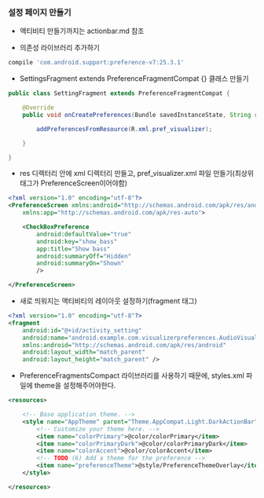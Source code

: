 ### 설정 페이지 만들기
- 액티비티 만들기까지는 actionbar.md 참조

- 의존성 라이브러리 추가하기
```gradle
compile 'com.android.support:preference-v7:25.3.1'
```

- SettingsFragment extends PreferenceFragmentCompat {} 클래스 만들기
```java
public class SettingFragment extends PreferenceFragmentCompat {

    @Override
    public void onCreatePreferences(Bundle savedInstanceState, String rootKey) {

        addPreferencesFromResource(R.xml.pref_visualizer);

    }

}
```

- res 디렉터리 안에 xml 디렉터리 만들고, pref_visualizer.xml 파일 만들기(최상위 태그가 PreferenceScreen이어야함)
```xml
<?xml version="1.0" encoding="utf-8"?>
<PreferenceScreen xmlns:android="http://schemas.android.com/apk/res/android"
    xmlns:app="http://schemas.android.com/apk/res-auto">

    <CheckBoxPreference
        android:defaultValue="true"
        android:key="show_bass"
        app:title="Show bass"
        android:summaryOff="Hidden"
        android:summaryOn="Shown"
        />

</PreferenceScreen>
```

- 새로 띄워지는 액티비티의 레이아웃 설정하기(fragment 태그)
```xml
<?xml version="1.0" encoding="utf-8"?>
<fragment
    android:id="@+id/activity_setting"
    android:name="android.example.com.visualizerpreferences.AudioVisuals.SettingFragment"
    xmlns:android="http://schemas.android.com/apk/res/android"
    android:layout_width="match_parent"
    android:layout_height="match_parent" />
```

- PreferenceFragmentsCompact 라이브러리를 사용하기 때문에, styles.xml 파일에 theme을 설정해주어야한다.
```xml
<resources>

    <!-- Base application theme. -->
    <style name="AppTheme" parent="Theme.AppCompat.Light.DarkActionBar">
        <!-- Customize your theme here. -->
        <item name="colorPrimary">@color/colorPrimary</item>
        <item name="colorPrimaryDark">@color/colorPrimaryDark</item>
        <item name="colorAccent">@color/colorAccent</item>
        <!-- TODO (6) Add a theme for the preference -->
        <item name="preferenceTheme">@style/PreferenceThemeOverlay</item>
    </style>

</resources>

```
